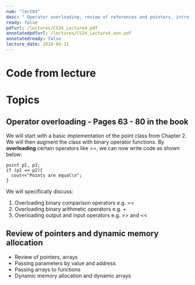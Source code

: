 ```yaml
---
num: "lect04"
desc: " Operator overloading, review of references and pointers, intro to pa01"
ready: false
pdfurl: /lectures/CS24_Lecture4.pdf
annotatedpdfurl: /lectures/CS24_Lecture4_ann.pdf
annotatedready: false
lecture_date: 2018-04-11
---
```


# Code from lecture


# Topics

## Operator overloading - Pages 63 - 80 in the book

We will start with a basic implementation of the point class from Chapter 2. We will then augment the class with binary operator functions. By **overloading** certain operators like ==, we can now write code as shown below:

```
point p1, p2;
if (p1 == p2){
  cout<<"Points are equal\n";
}
```
We will specifically discuss:

1. Overloading binary comparison operators e.g. ==
2. Overloading binary arithmetic operators e.g. +
3. Overloading output and input operators e.g. >> and <<

## Review of pointers and dynamic memory allocation
* Review of pointers, arrays
* Passing parameters by value and address
* Passing arrays to functions
* Dynamic memory allocation and dynamic arrays




